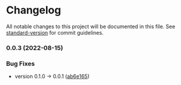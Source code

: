 # Changelog

All notable changes to this project will be documented in this file. See [standard-version](https://github.com/conventional-changelog/standard-version) for commit guidelines.

### 0.0.3 (2022-08-15)


### Bug Fixes

* version 0.1.0 -> 0.0.1 ([ab6e165](https://github.com/nokv/renovate-config/commit/ab6e165cb78bc5dfafbee945aed203872a65996d))

